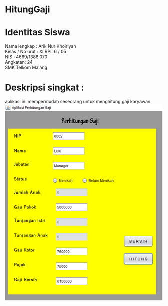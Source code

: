 # HitungGaji
# Identitas Siswa<br>
Nama lengkap : Arik Nur Khoiriyah <br>
Kelas / No urut : XI RPL 6 / 05 <br>
NIS : 4669/1388.070<br>
Angkatan: 24<br>
SMK Telkom Malang<br>
# Deskripsi singkat : <br>
aplikasi ini mempermudah seseorang untuk menghitung gaji karyawan.<br>
![Alt text](https://github.com/ariknk/HitungGaji/blob/master/selesaii.PNG)<br>
